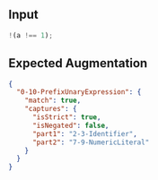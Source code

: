 
## Input
```javascript input
!(a !== 1);
```

## Expected Augmentation
```json expected augmentations
{
  "0-10-PrefixUnaryExpression": {
    "match": true,
    "captures": {
      "isStrict": true,
      "isNegated": false,
      "part1": "2-3-Identifier",
      "part2": "7-9-NumericLiteral"
    }
  }
}
```
